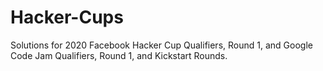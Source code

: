 # Hacker-Cups
Solutions for 2020 Facebook Hacker Cup Qualifiers, Round 1, and Google Code Jam Qualifiers, Round 1, and Kickstart Rounds.
